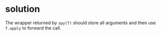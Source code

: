 # solution

The wrapper returned by `spy(f)` should store all arguments and then use `f.apply` to forward the call.

